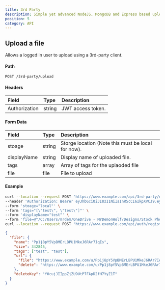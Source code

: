 ```yaml
---
title: 3rd Party
description: Simple yet advanced NodeJS, MongoDB and Express based uploader.
position: 5
category: API
---
```


## Upload a file

Allows a logged in user to upload using a 3rd-party client.

#### Path

`POST /3rd-party/upload`

#### Headers

| Field         | Type   | Description       |
| :------------ | :----- | :---------------- |
| Authorization | string | JWT access token. |

#### Form Data

| Field       | Type   | Description                                        |
| :---------- | :----- | :------------------------------------------------- |
| stoage      | string | Storge location (Note this must be local for now). |
| displayName | string | Display name of uploaded file.                     |
| tags        | array  | Array of tags for the uplaoded file                |
| file        | file   | File to upload                                     |

#### Example

<code-group>
  <code-block label="Request" active>

```sh
curl --location --request POST 'https://www.example.com/api/3rd-party/upload' \
--header 'Authorization: Bearer eyJhbGciOiJIUzI1NiIsInR5cCI6IkpXVCJ9.eyJzdWIiOiI2MDc0NWZlN2I1N2UxYTA1OGQ4NDk1NTAiLCJpc3MiOiJTaGFyZSAzcmQtcGFydHkgQVBJIiwiaWF0IjoxNjI1NzkwMjk5LCJleHAiOjQ3NzkzOTAyOTl9.c5zEAyl2TKuinBqezHPPLnQtNOre4lQcM1cCBUzJ_H8' \
--form 'stoage="local"' \
--form 'tags="[\"test\", \"test\"]"' \
--form 'displayName="test"' \
--form 'file=@"/C:/Users/mrdem/OneDrive - MrDemonWolf/Designs/Stock Photos/entrepreneur-593378_1920.jpg"'
curl --location --request POST 'https://www.example.com/api/auth/register' \
```

  </code-block>
  <code-block label="Response
">

```json
{
  "file": {
    "name": "Pp1j8pY5VpBMErLBPU1MkeJ6RAr7IqEs",
    "size": 342845,
    "tags": ["test", "test"],
    "url": {
      "file": "https://www.example.com/u/Pp1j8pY5VpBMErLBPU1MkeJ6RAr7IqEs",
      "delete": "https://www.example.com/u/Pp1j8pY5VpBMErLBPU1MkeJ6RAr7IqEs/delete?key=Y0cujJIIppZjZU9UtP7FApD2fH7YyZ1T"
    },
    "deleteKey": "Y0cujJIIppZjZU9UtP7FApD2fH7YyZ1T"
  }
}
```

  </code-block>
</code-group>
